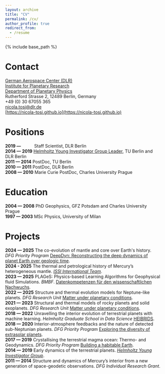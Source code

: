 ```yaml
---
layout: archive
title: "CV"
permalink: /cv/
author_profile: true
redirect_from:
  - /resume
---
```


{% include base_path %}

<!--[Download the full CV](http://nicola-tosi.github.io/files/NicolaTosi_CV.pdf)-->

Contact
======
[German Aerospace Center (DLR)](https://www.dlr.de/EN/Home/home_node.html) \
[Institute for Planetary Research](https://www.dlr.de/pf/en/desktopdefault.aspx/tabid-120/) \
[Department of Planetary Physics](https://www.dlr.de/pf/en/desktopdefault.aspx/tabid-177/326_read-519/) \
Rutherford Strasse 2, 12489 Berlin, Germany \
+49 (0) 30 67055 365 \
<nicola.tosi@dlr.de> \
[https://nicola-tosi.github.io](https://nicola-tosi.github.io)

Positions
======
**2019 —** &nbsp;&nbsp;&nbsp;&nbsp;&nbsp;&nbsp;&nbsp;&nbsp;&nbsp;  Staff Scientist, DLR Berlin \
**2014 — 2019**  [Helmholtz Young Investigator Group Leader](https://www.helmholtz.de/en/career/careers-at-helmholtz/helmholtz-investigator-groups/), TU Berlin and DLR Berlin \
**2011 — 2014**  PostDoc, TU Berlin \
**2010 — 2011**  PostDoc, DLR Berlin \
**2008 — 2010**  Marie Curie PostDoc, Charles University Prague

Education
======
**2004 — 2008**  PhD Geophysics, GFZ Potsdam and Charles University Prague \
**1997 — 2003**  MSc Physics, University of Milan

Projects
======
**2024 — 2025** The co-evolution of mantle and core over Earth's history. *DFG Priority Program* [DeepDyn: Reconstructing the deep dynamics of planet Earth over geologic time](https://www.geo.lmu.de/deepdyn/de/index.html). \
**2024 - 2025** The thermal and petrological history of Mercury’s heterogeneous mantle. [*ISSI International Team*](https://teams.issibern.ch/mercurysmantle/). \
**2023 — 2025** PLAGeS: Physics-based Learning Algorithms for Geophysical fluid Simulations. *BMBF*. [Datenkompetenzen für den wissenschaftlichen Nachwuchs](https://www.bildung-forschung.digital/digitalezukunft/de/wissen/Datenkompetenzen/datenkompetenzen_wissenschaftlichen_nachwuchs/datenkompetenzen_wiss_nachwuchs_node.html). \
**2022 — 2025** Structure and thermal evolution models for Neptune-like planets. *DFG Research Unit* [Matter under planetary conditions](https://www.for2440.uni-rostock.de/home/). \
**2021 — 2023** Structural and thermal models of rocky planets and solid exoplanets. *DFG Research Unit* [Matter under planetary conditions](https://www.for2440.uni-rostock.de/home/). \
**2018 — 2022** Unravelling the interior evolution of terrestrial planets with machine learning. *Helmholtz Graduate School in Data Science* [HEIBRIDS](https://www.heibrids.berlin/). \
**2018 — 2020** Interior-atmosphere feedbacks and the nature of detected sub-Neptunian planets. *DFG Priority Program* [Exploring the diversity of extrasolar planets](http://www-astro.physik.tu-berlin.de/exoplanet-diversity/). \
**2017 — 2019** Crystallising the terrestrial magma ocean: Thermo- and Geodynamics. *DFG Priority Program* [Building a habitable Earth](http://www.habitableearth.uni-koeln.de/). \
**2014 — 2019** Early dynamics of the terrestrial planets. [*Helmholtz Young Investigator Group*](https://www.helmholtz.de/en/career/careers-at-helmholtz/helmholtz-investigator-groups/). \
**2011 — 2014** Structure and dynamics of Mercury’s interior from a new generation of space-geodetic observations. *DFG Individual Research Grant*. 
